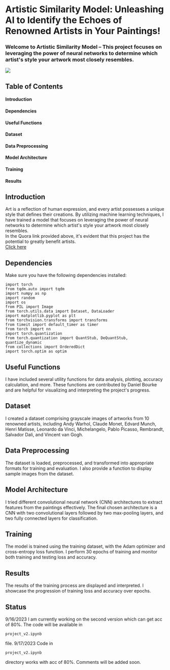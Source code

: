 # Artistic Similarity Model: Unleashing AI to Identify the Echoes of Renowned Artists in Your Paintings! 
### Welcome to  Artistic Similarity Model – This project focuses on leveraging the power of neural networks to determine which artist's style your artwork most closely resembles. 


<img src="https://upload.wikimedia.org/wikipedia/commons/a/a5/Tsunami_by_hokusai_19th_century.jpg"/>

## Table of Contents
#### Introduction
#### Dependencies
#### Useful Functions
#### Dataset
#### Data Preprocessing
#### Model Architecture
#### Training
#### Results

## Introduction
Art is a reflection of human expression, and every artist possesses a unique style that defines their creations. By utilizing machine learning techniques, I have trained a model that focuses on leveraging the power of neural networks to determine which artist's style your artwork most closely resembles.<br>
In the Quora link provided above, it's evident that this project has the potential to greatly benefit artists. <br>
<a href="https://www.quora.com/How-do-I-find-an-artist-who-has-an-art-style-similar-to-mine">Click here </a>
## Dependencies
Make sure you have the following dependencies installed:

```
import torch
from tqdm.auto import tqdm
import numpy as np
import random
import os
from PIL import Image
from torch.utils.data import Dataset, DataLoader
import matplotlib.pyplot as plt
from torchvision.transforms import transforms
from timeit import default_timer as timer
from torch import nn
import torch.quantization
from torch.quantization import QuantStub, DeQuantStub, quantize_dynamic
from collections import OrderedDict
import torch.optim as optim 
```

## Useful Functions
I have included several utility functions for data analysis, plotting, accuracy calculation, and more. These functions are contributed by Daniel Bourke and are helpful for visualizing and interpreting the project's progress.

## Dataset
I created a dataset comprising grayscale images of artworks from 10 renowned artists, including Andy Warhol, Claude Monet, Edvard Munch, Henri Matisse, Leonardo da Vinci, Michelangelo, Pablo Picasso, Rembrandt, Salvador Dali, and Vincent van Gogh.

## Data Preprocessing
The dataset is loaded, preprocessed, and transformed into appropriate formats for training and evaluation. I also provide a function to display sample images from the dataset.

## Model Architecture
I tried different convolutional neural network (CNN) architectures to extract features from the paintings effectively. The final chosen architecture is a CNN with two convolutional layers followed by two max-pooling layers, and two fully connected layers for classification.

## Training
The model is trained using the training dataset, with the Adam optimizer and cross-entropy loss function. I perform 30 epochs of training and monitor both training and testing loss and accuracy.

## Results
The results of the training process are displayed and interpreted. I showcase the progression of training loss and accuracy over epochs.

## Status 
9/16/2023
I am currently working on the second version which can get acc of 80%. The code will be available in 
```
project_v2.ipynb
```
file. 
9/17/2023
Code in 
```
project_v2.ipynb
```
directory works with acc of 80%. Comments will be added soon.


